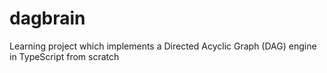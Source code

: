 # dagbrain
Learning project which implements a Directed Acyclic Graph (DAG) engine in TypeScript from scratch
